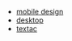 - [mobile design](https://xd.adobe.com/view/6eccef6a-fb3d-4db2-b9cb-786e2d9723f2-3b9f/)
- [desktop](https://xd.adobe.com/view/dce81d2e-5a88-4f2b-a423-3a3ae6ee7a88-89bb/)
- [textac](https://docs.google.com/document/d/1CmHoiL1Uz6IOoXp22YCwlgMChfq-a91lh3tdVDsjxVI/)